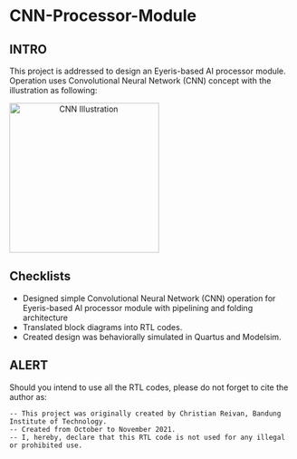 # CNN-Processor-Module

## INTRO
This project is addressed to design an Eyeris-based AI processor module. Operation uses Convolutional Neural Network (CNN) concept with the illustration as following:

<div><img width="264" alt="CNN Illustration" style="text-align: center;" src="https://user-images.githubusercontent.com/53311342/148110221-086c58b1-9de2-43b4-a96f-3122fe8cc157.png"></div>


## Checklists

- Designed simple Convolutional Neural Network (CNN) operation for Eyeris-based AI processor module with pipelining and folding architecture
- Translated block diagrams into RTL codes.
- Created design was behaviorally simulated in Quartus and Modelsim.

## ALERT
Should you intend to use all the RTL codes, please do not forget to cite the author as:

    -- This project was originally created by Christian Reivan, Bandung Institute of Technology.   
    -- Created from October to November 2021.
    -- I, hereby, declare that this RTL code is not used for any illegal or prohibited use.   
    


